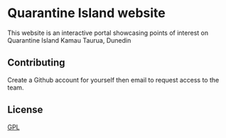 # Quarantine Island website

This website is an interactive portal showcasing points of interest on Quarantine Island Kamau Taurua, Dunedin

## Contributing

Create a Github account for yourself then email to request access to the team.

## License
[GPL](https://www.gnu.org/licenses/gpl-3.0.en.html)